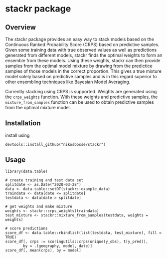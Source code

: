 # stackr package

## Overview
The stackr package provides an easy way to stack models based on
the Continuous Ranked Probability Score (CRPS) based on predictive samples.
Given some training data with true observed values as well as predictions
generated from different models, stackr finds the optimal weights to form an
ensemble from these models. Using these weights, stackr can then provide
samples from the optimal model mixture by drawing from the predictice samples
of those models in the correct proportion. This gives a true mixture model
solely based on predictive samples and is in this regard superior to other
ensembling techniques like Bayesian Model Averaging.

Currently stacking using CRPS is supported. Weights are generated using
the `crps_weights` function. With these weights and predictive
samples, the `mixture_from_samples` function can be used to obtain predictive
samples from the optimal mixture model.

## Installation
install using
```
devtools::install_github("nikosbosse/stackr")
```

## Usage
```
library(data.table)

# create training and test data set
splitdate <- as.Date("2020-03-28")
data <- data.table::setDT(stackr::example_data)
traindata <- data[date <= splitdate]
testdata <- data[date > splitdate]

# get weights and make mixture 
weights <- stackr::crps_weights(traindata)
test_mixture <- stackr::mixture_from_samples(testdata, weights = weights)

# score predictions
score_df <- data.table::rbindlist(list(testdata, test_mixture), fill = TRUE)
score_df[, crps := scoringutils::crps(unique(y_obs), t(y_pred)),
        by = .(geography, model, date)]
score_df[, mean(crps), by = model]
```




